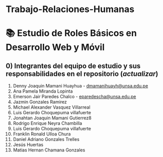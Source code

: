 # Trabajo-Relaciones-Humanas
# 📚 Estudio de Roles Básicos en Desarrollo Web y Móvil
## 0) Integrantes del equipo de estudio y sus responsabilidades en el repositorio (*actualizar*)

1. Denny Joaquin Mamani Huayhua - [dmamanihuayh@unsa.edu.pe](mailto:dmamanihuayh@unsa.edu.pe)
2. Ana Pamela Miranda Lopinta      
3. Emerson Jair Paredes Chalco - [eparedescha@unsa.edu.pe](mailto:eparedescha@unsa.edu.pe)
4. Jazmin Gonzales Ramirez             
5. Michael Alexander Vasquez Villarreal
6. Luis Gerardo Choquepuma villafuerte
7. Jonahtan Joaquin Mamani Gutierrez8
8. Rodrigo Enrique Neyra Chambilla  
9. Luis Gerardo Choquepuma villafuerte
10. Franklin Ronald Ulloa Chura 
11. Daniel Adriano Gonzales Trelles 
12. Jesús Huertas 
13.  Matias Hernan Chamana Gonzales     
